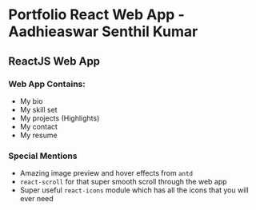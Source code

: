 # Portfolio React Web App - Aadhieaswar Senthil Kumar

## ReactJS Web App

### Web App Contains:
- My bio
- My skill set
- My projects (Highlights)
- My contact
- My resume

### Special Mentions
- Amazing image preview and hover effects from `antd`
- `react-scroll` for that super smooth scroll through the web app
- Super useful `react-icons` module which has all the icons that you will ever need
